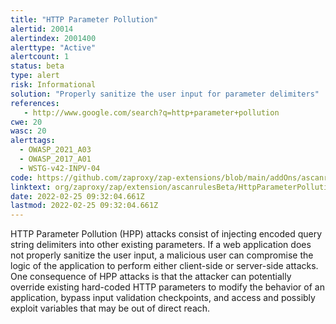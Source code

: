 ```yaml
---
title: "HTTP Parameter Pollution"
alertid: 20014
alertindex: 2001400
alerttype: "Active"
alertcount: 1
status: beta
type: alert
risk: Informational
solution: "Properly sanitize the user input for parameter delimiters"
references:
   - http://www.google.com/search?q=http+parameter+pollution
cwe: 20
wasc: 20
alerttags: 
  - OWASP_2021_A03
  - OWASP_2017_A01
  - WSTG-v42-INPV-04
code: https://github.com/zaproxy/zap-extensions/blob/main/addOns/ascanrulesBeta/src/main/java/org/zaproxy/zap/extension/ascanrulesBeta/HttpParameterPollutionScanRule.java
linktext: org/zaproxy/zap/extension/ascanrulesBeta/HttpParameterPollutionScanRule.java
date: 2022-02-25 09:32:04.661Z
lastmod: 2022-02-25 09:32:04.661Z
---
```

HTTP Parameter Pollution (HPP) attacks consist of injecting encoded query string delimiters into other existing parameters. If a web application does not properly sanitize the user input, a malicious user can compromise the logic of the application to perform either client-side or server-side attacks. One consequence of HPP attacks is that the attacker can potentially override existing hard-coded HTTP parameters to modify the behavior of an application, bypass input validation checkpoints, and access and possibly exploit variables that may be out of direct reach.
